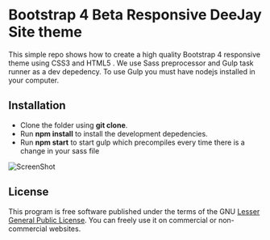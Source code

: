 # Bootstrap 4 Beta Responsive DeeJay Site theme

This simple repo shows how to create a high quality Bootstrap 4 responsive theme using CSS3 and HTML5 . We use Sass preprocessor and Gulp task runner as a dev depedency.  To use Gulp you must have nodejs installed in your computer.

## Installation
* Clone the folder using **git clone**.
* Run **npm install** to install the development depedencies.
* Run **npm start** to start gulp which precompiles every time there is a change in your sass file

![ScreenShot](https://raw.github.com/Patwan/bootstrap4-responsive-theme/master/screenshot.png)


## License
This program is free software published under the terms of the GNU [Lesser General Public License](http://www.gnu.org/copyleft/lesser.html).
You can freely use it on commercial or non-commercial websites.
